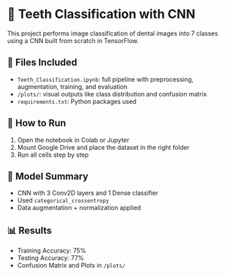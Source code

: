 # 🦷 Teeth Classification with CNN

This project performs image classification of dental images into 7 classes using a CNN built from scratch in TensorFlow.

## 📁 Files Included
- `Teeth_Classification.ipynb`: full pipeline with preprocessing, augmentation, training, and evaluation
- `/plots/`: visual outputs like class distribution and confusion matrix
- `requirements.txt`: Python packages used

## 🔧 How to Run
1. Open the notebook in Colab or Jupyter
2. Mount Google Drive and place the dataset in the right folder
3. Run all cells step by step

## 🧪 Model Summary
- CNN with 3 Conv2D layers and 1 Dense classifier
- Used `categorical_crossentropy`
- Data augmentation + normalization applied

## 📊 Results
- Training Accuracy: 75%
- Testing Accuracy: 77%
- Confusion Matrix and Plots in `/plots/`
